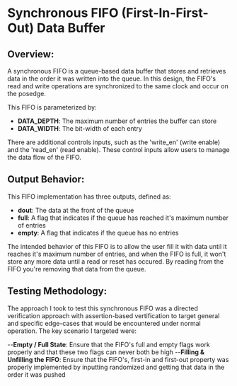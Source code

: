 # Synchronous FIFO (First-In-First-Out) Data Buffer

## Overview:
A synchronous FIFO is a queue-based data buffer that stores and retrieves data in the order it was written into the
queue. In this design, the FIFO's read and write operations are synchronized to the same clock and occur on the posedge.

This FIFO is parameterized by:
 - **DATA_DEPTH**: The maximum number of entries the buffer can store
 - **DATA_WIDTH**: The bit-width of each entry

There are additional controls inputs, such as the 'write_en' (write enable) and the 'read_en' (read enable). These control
inputs allow users to manage the data flow of the FIFO. 

## Output Behavior:
This FIFO implementation has three outputs, defined as:
- **dout**: The data at the front of the queue
- **full**: A flag that indicates if the queue has reached it's maximum number of entries
- **empty**: A flag that indicates if the queue has no entries

The intended behavior of this FIFO is to allow the user fill it with data until it reaches it's maximum number of entries, and
when the FIFO is full, it won't store any more data until a read or reset has occured. By reading from the FIFO you're removing
that data from the queue.

## Testing Methodology:
The approach I took to test this synchronous FIFO was a directed verification approach with assertion-based vertification to target
general and specific edge-cases that would be encountered under normal operation. The key scenario I targeted were:

--**Empty / Full State**: Ensure that the FIFO's full and empty flags work properly and that these two flags can never both be high
--**Filling & Unfilling the FIFO**: Ensure that the FIFO's, first-in and first-out property was properly implemented by inputting 
randomized and getting that data in the order it was pushed
